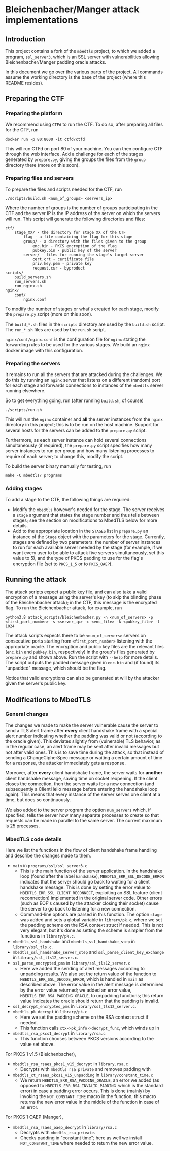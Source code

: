 # Bleichenbacher/Manger attack implementations

## Introduction

This project contains a fork of the `mbedtls`  project, to which we added a program, `ssl_server3`, which is an SSL server with vulnerabilities allowing Bleichenbacher/Manger padding oracle attacks.

In this document we go over the various parts of the project. All commands assume the working directory is the base of the project (where this README resides).

## Preparing the CTF

### Preparing the platform

We recommend using `CTFd` to run the CTF. To do so, after preparing all files for the CTF, run

```
docker run -p 80:8000 -it ctfd/ctfd
```

This will run CTFd on port 80 of your machine. You can then configure CTF through the web interface. Add a challenge for each of the stages generated by `prepare.py`, giving the groups the files from the `group` directory there (more on this soon).

### Preparing files and servers

To prepare the files and scripts needed for the CTF, run

```
./scripts/build.sh <num_of_groups> <servers_ip>
```

Where the number of groups is the number of groups participating in the CTF and the server IP is the IP address of the server on which the servers will run. This script will generate the following directories and files:

```
ctf/
	stage_XX/ - the directory for stage XX of the CTF
		flag - a file containing the flag for this stage
		group/ - a directory with the files given to the group
			enc.bin - PKCS encryption of the flag
			pubkey.bin - public key of the server
		server/ - files for running the stage's target server
			cert.crt - certificate file
			priv.key.pem - private key
			request.csr - byproduct
scripts/
	build_servers.sh
	run_servers.sh
	run_nginx.sh
nginx/
	conf/
		nginx.conf
```

To modify the number of stages or what's created for each stage, modify the `prepare.py` script (more on this soon).

The `build_*.sh` files in the `scripts` directory are used by the `build.sh` script. The `run_*.sh` files are used by the `run.sh` script.

`nginx/conf/nginx.conf` is the configuration file for `nginx` stating the forwarding rules to be used for the various stages. We build an `nginx` docker image with this configuration.

### Preparing the servers

It remains to run all the servers that are attacked during the challenges. We do this by running an `nginx` server that listens on a different (random) port for each stage and forwards connections to instances of the `mbedtls` server running elsewhere.

So to get everything going, run (after running `build.sh`, of course)

```
./scripts/run.sh
```

This will run the `nginx` container and **all** the server instances from the `nginx` directory in this project; this is to be run on the host machine. Support for several hosts for the servers can be added to the `prepare.py` script.

Furthermore, as each server instance can hold several connections simultaneously (if required), the `prepare.py` script specifies how many server instances to run per group and how many listening processes to require of each server; to change this, modify the script.

To build the server binary manually for testing, run

```
make -C mbedtls/ programs
```

### Adding stages

To add a stage to the CTF, the following things are required:

* Modify the `mbedtls` however's needed for the stage. The server receives a `stage` argument that states the stage number and thus tells between stages; see the section on modifications to MbedTLS below for more details.
* Add to the appropriate location in the `STAGES` list in `prepare.py` an instance of the `Stage` object with the parameters for the stage. Currently, stages are defined by two parameters: the number of server instances to run for each available server needed by the stage (for example, if we want every user to be able to attack five servers simultaneously, set this value to 5), and the type of PKCS padding to use for the flag's encryption file (set to `PKCS_1_5` or to `PKCS_OAEP`).

## Running the attack

The attack scripts expect a public key file, and can also take a valid encryption of a message using the server's key (to skip the blinding phase of the Bleichenbacher attack); in the CTF, this message is the encrypted flag. To run the Bleichenbacher attack, for example, run

```
python3.8 attack_scripts/bleichenbacher.py -n <num_of_servers> -p <first_port_number> -s <server_ip> -c <enc_file> -k <pubkey_file> -l 1024
```

The attack scripts expects there to be `<num_of_servers>`  servers on consecutive ports starting from `<first_port_number>` listening with the appropriate oracle. The encryption and public key files are the relevant files (`enc.bin` and `pubkey.bin`, respectively) in the group's files generated by `prepare.py` and shown above. Run the script with `--help` for more details. The script outputs the padded message given in `enc.bin` and (if found) its "unpadded" message, which should be the flag.

Notice that valid encryptions can also be generated at will by the attacker given the server's public key.

## Modifications to MbedTLS

### General changes

The changes we made to make the server vulnerable cause the server to send a TLS alert frame after **every** client handshake frame with a special alert number indicating whether the padding was valid or not (according to the oracle given). This deviates slightly from (vulnerable) TLS behavior, as in the regular case, an alert frame may be sent after invalid messages but not after valid ones. This is to save time during the attack, so that instead of sending a ChangeCipherSpec message or waiting a certain amount of time for a response, the attacker immediately gets a response.

Moreover, after **every** client handshake frame, the server waits for **another** client handshake message, saving time on socket reopening. If the client closes the connection, then the server waits for a new connection (and subsequently a ClientHello message before entering the handshake loop again). This means that every instance of the server serves one client at a time, but does so continuously.

We also added to the server program the option `num_servers` which, if specified, tells the server how many separate processes to create so that requests can be made in parallel to the same server. The current maximum is 25 processes.

### MbedTLS code details

Here we list the functions in the flow of client handshake frame handling and describe the changes made to them.

* `main` in `programs/ssl/ssl_server3.c`
  * This is the main function of the server application. In the handshake loop (found after the label `handshake`), `MBEDTLS_ERR_SSL_DECODE_ERROR` indicates that the server should go back to waiting for a client handshake message. This is done by setting the error value to `MBEDTLS_ERR_SSL_CLIENT_RECONNECT`, exploiting an SSL feature (client reconnection) implemented in the original server code. Other errors (such as EOF's caused by the attacker closing their socket) cause the server to go back to listening for a new connection.
  * Command-line options are parsed in this function. The option `stage` was added and sets a global variable in `library/pk.c`, where we set the padding scheme on the RSA context struct if needed. This is not very elegant, but it's done as setting the scheme is simpler from the functions in `library/pk.c`.
* `mbedtls_ssl_handshake` and `mbedtls_ssl_handshake_step` in `library/ssl_tls.c`.
* `mbedtls_ssl_handshake_server_step` and `ssl_parse_client_key_exchange` in `library/ssl_tls12_server.c`.
* `ssl_parse_encrypted_pms` in `library/ssl_tls12_server.c`
  * Here we added the sending of alert messages according to unpadding results. We also set the return value of the function to `MBEDTLS_ERR_SSL_DECODE_ERROR`, which is handled in `main` as described above. The error value in the alert message is determined by the error value returned; we added an error value, `MBEDTLS_ERR_RSA_PADDING_ORACLE`, to unpadding functions; this return value indicates the oracle should return that the padding is invalid.
* `ssl_decrypt_encrypted_pms` in `library/ssl_tls12_server.c`.
* `mbedtls_pk_decrypt` in `library/pk.c`
  * Here we set the padding scheme on the RSA context struct if needed.
  * This function calls `ctx->pk_info->decrypt_func`, which winds up in
* `mbedtls_rsa_pkcs1_decrypt` in `library/rsa.c`
  * This function chooses between PKCS versions according to the value set above.

For PKCS 1 v1.5 (Bleichenbacher),

* `mbedtls_rsa_rsaes_pkcs1_v15_decrypt` in `library.rsa.c`
  * Decrypts with `mbedtls_rsa_private` and removes padding with
* `mbedtls_ct_rsaes_pkcs1_v15_unpadding` in `library/constant_time.c`
  * We return `MBEDTLS_ERR_RSA_PADDING_ORACLE`, an error we added (as opposed to `MBEDTLS_ERR_RSA_INVALID_PADDING `which is the standard error) in case a padding error occurs. This is done (mainly) by invoking the `NOT_CONSTANT_TIME` macro in the function; this macro returns the new error value in the middle of the function in case of an error.

For PKCS 1 OAEP (Manger),

* `mbedtls_rsa_rsaes_oaep_decrypt` in `library/rsa.c`
  * Decrypts with `mbedtls_rsa_private`.
  * Checks padding in "constant time"; here as well we install `NOT_CONSTANT_TIME` where needed to return the new error value.
